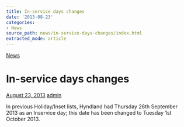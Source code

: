 ```yaml
---
title: In-service days changes
date: '2013-08-23'
categories:
- News
source_path: news/in-service-days-changes/index.html
extracted_mode: article
---
```

[News](category/news/)

# In-service days changes

[August 23, 2013](news/in-service-days-changes/) [admin](author/admin/)

In previous Holiday/Inset lists, Hyndland had Thursday 26th September 2013 as an Inservice day; this date has been changed to Tuesday 1st October 2013.
